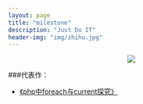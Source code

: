 ```yaml
---
layout: page
title: "milestone"
description: "Just Do IT"
header-img: "img/zhihu.jpg"
---
```



<center>
    <p><img src="http://7xlfkx.com1.z0.glb.clouddn.com/white2.jpg" align="center"></p>
</center>


###代表作：

- [《php中foreach与current探究》](http://8.shikun.wang/php/2015/11/13/php-function-current/)

